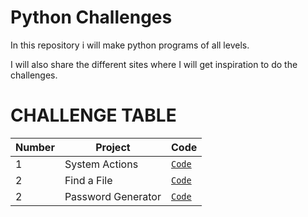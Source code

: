 # Python Challenges

In this repository i will make python programs of all levels.

I will also share the different sites where I will get inspiration to do the challenges.

# CHALLENGE TABLE

Number | Project      | Code | 
------ | ------------- |------ |
1 | System Actions | [`Code`](https://github.com/VAP-developer/PythonChallenges/tree/main/1.%20System%20Actions)
2 | Find a File | [`Code`](https://github.com/VAP-developer/PythonChallenges/tree/main/2.%20Find%20a%20File)
2 | Password Generator | [`Code`](https://github.com/VAP-developer/PythonChallenges/tree/main/3.%20Password%20Generator)
